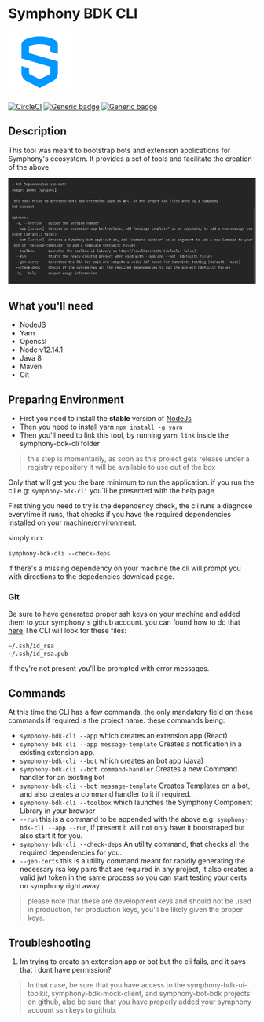 # Symphony BDK CLI

![Alt text](src/assets/logo-symphony.png?raw=true "Mock client architecture")

[![CircleCI](https://circleci.com/gh/SymphonyPlatformSolutions/symphony-bdk-cli.svg?style=shield&circle-token=f85a6240aca3c3dca3599620bf3688a458b389c8)](https://circleci.com/gh/SymphonyPlatformSolutions/symphony-bdk-cli/tree/develop)
[![Generic badge](https://img.shields.io/badge/Node-v12.14.1-blue.svg)](https://www.oracle.com/technetwork/java/javase/documentation/index.html)
[![Generic badge](https://img.shields.io/badge/Npm-6.13.4-blue.svg)](https://www.oracle.com/technetwork/java/javase/documentation/index.html)

## Description

This tool was meant to bootstrap bots and extension applications for Symphony's ecosystem. It provides a set of tools 
and facilitate the creation of the above.

![Alt text](src/assets/cli-sample.png?raw=true "Mock client architecture")


## What you'll need
* NodeJS
* Yarn
* Openssl
* Node v12.14.1
* Java 8
* Maven
* Git

## Preparing Environment

- First you need to install the **stable** version of [NodeJs](https://nodejs.org/en/) 
- Then you need to install yarn ```npm install -g yarn```
- Then you'll need to link this tool, by running ```yarn link``` inside the symphony-bdk-cli folder
> this step is momentarily, as soon as this project gets release under a registry repository
>it will be available to use out of the box


Only that will get you the bare minimum to run the application. if you run the cli e.g: ```symphony-bdk-cli```
you`ll be presented with the help page.

First thing you need to try is the dependency check, the cli runs a diagnose
everytime it runs, that checks if you have the required dependencies installed on your machine/environment.

simply run:

```symphony-bdk-cli --check-deps```

if there's a missing dependency on your machine the cli will prompt you with
directions to the depedencies download page.

### Git
Be sure to have generated proper ssh keys on your machine and added them to your 
symphony`s github account. you can found how to do that
[here](https://help.github.com/en/github/authenticating-to-github/adding-a-new-ssh-key-to-your-github-account)
The CLI will look for these files:
```
~/.ssh/id_rsa
~/.ssh/id_rsa.pub
```

If they're not present you'll be prompted with error messages.

## Commands

At this time the CLI has a few commands, the only mandatory field on these commands
if required is the project name. these commands being:
* ```symphony-bdk-cli --app``` which creates an extension app (React)
* ```symphony-bdk-cli --app message-template``` Creates a notification in a existing extension app.
* ```symphony-bdk-cli --bot``` which creates an bot app (Java)
* ```symphony-bdk-cli --bot command-handler``` Creates a new Command handler for an existing bot
* ```symphony-bdk-cli --bot message-template``` Creates Templates on a bot, and also creates a command handler to it if required.
* ```symphony-bdk-cli --toolbox``` which launches the Symphony Component Library in your browser
* ```--run``` this is a command to be appended with the above e.g: ```symphony-bdk-cli --app --run```,
if present it will not only have it bootstraped but also start it for you.
* ```symphony-bdk-cli --check-deps``` An utility command, that checks all the required dependencies for you.
* ```--gen-certs``` this is a utility command meant for rapidly generating the necessary
rsa key pairs that are required in any project, it also creates a valid jwt token in the same process
so you can start testing your certs on symphony right away
> please note that these are development keys and should not be used in production, for production keys, you'll be likely
>given the proper keys.


## Troubleshooting

1. Im trying to create an extension app or bot but the cli fails, and it says that i dont have permission?
> In that case, be sure that you have access to the symphony-bdk-ui-toolkit, symphony-bdk-mock-client, and symphony-bot-bdk projects
>on github, also be sure that you have properly added your symphony account ssh keys to github.
